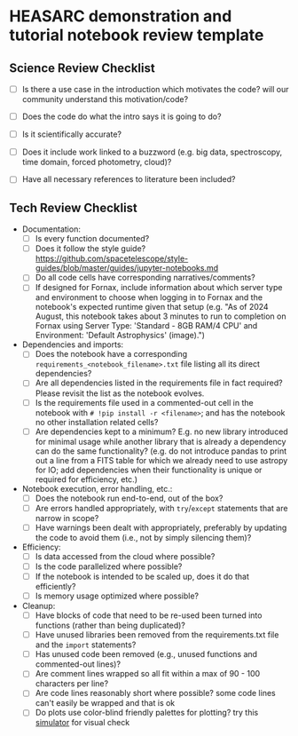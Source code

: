 # HEASARC demonstration and tutorial notebook review template


## Science Review Checklist
- [ ] Is there a use case in the introduction which motivates the code?  will our community understand this motivation/code?
- [ ] Does the code do what the intro says it is going to do?
- [ ] Is it scientifically accurate?
- [ ] Does it include work linked to a buzzword (e.g. big data, spectroscopy, time domain, forced photometry, cloud)?
- [ ] Have all necessary references to literature been included?


## Tech Review Checklist
- Documentation:
	- [ ] Is every function documented?
	- [ ] Does it follow the style guide? https://github.com/spacetelescope/style-guides/blob/master/guides/jupyter-notebooks.md
   	- [ ] Do all code cells have corresponding narratives/comments?
   	- [ ] If designed for Fornax, include information about which server type and environment to choose when logging in to Fornax and the notebook's expected runtime given that setup (e.g. "As of 2024 August, this notebook takes about 3 minutes to run to completion on Fornax using Server Type: 'Standard - 8GB RAM/4 CPU' and Environment: 'Default Astrophysics' (image).") 
- Dependencies and imports:
    - [ ] Does the notebook have a corresponding `requirements_<notebook_filename>.txt` file listing all its direct dependencies?
    - [ ] Are all dependencies listed in the requirements file in fact required? Please revisit the list as the notebook evolves.
    - [ ] Is the requirements file used in a commented-out cell in the notebook  with `# !pip install -r <filename>`; and has the notebook no other installation related cells?
    - [ ] Are dependencies kept to a minimum? E.g. no new library introduced for minimal usage while another library that is already a dependency can do the same functionality? (e.g. do not introduce pandas to print out a line from a FITS table for which we already need to use astropy for IO; add dependencies when their functionality is unique or required for efficiency, etc.)
- Notebook execution, error handling, etc.:
	- [ ] Does the notebook run end-to-end, out of the box?
 	- [ ] Are errors handled appropriately, with `try`/`except` statements that are narrow in scope?
	- [ ] Have warnings been dealt with appropriately, preferably by updating the code to avoid them (i.e., not by simply silencing them)?
- Efficiency:
	- [ ] Is data accessed from the cloud where possible?
	- [ ] Is the code parallelized where possible?
	- [ ] If the notebook is intended to be scaled up, does it do that efficiently?
	- [ ] Is memory usage optimized where possible? 
- Cleanup:
	- [ ] Have blocks of code that need to be re-used been turned into functions (rather than being duplicated)?
	- [ ] Have unused libraries been removed from the requirements.txt file and the `import` statements?
	- [ ] Has unused code been removed (e.g., unused functions and commented-out lines)?
   	- [ ] Are comment lines wrapped so all fit within a max of 90 - 100 characters per line?
   	- [ ] Are code lines reasonably short where possible? some code lines can't easily be wrapped and that is ok
   	- [ ] Do plots use color-blind friendly palettes for plotting? try this [simulator](https://www.color-blindness.com/coblis-color-blindness-simulator/#google_vignette) for visual check